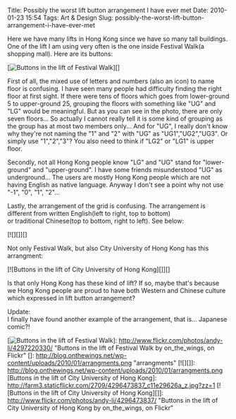 Title: Possibly the worst lift button arrangement I have ever met
Date: 2010-01-23 15:54
Tags: Art &amp; Design
Slug: possibly-the-worst-lift-button-arrangement-i-have-ever-met

Here we have many lifts in Hong Kong since we have so many tall
buildings. One of the lift I am using very often is the one inside
Festival Walk(a shopping mall). Here are its buttons:

[![Buttons in the lift of Festival Walk][]][]

First of all, the mixed use of letters and numbers (also an icon) to
name floor is confusing. I have seen many people had difficulty finding
the right floor at first sight. If there were tens of floors which goes
from lower-ground 5 to upper-ground 25, grouping the floors with
something like "UG" and "LG" would be meaningful. But as you can see in
the photo, there are only seven floors... So actually I cannot really
tell it is some kind of grouping as the group has at most
two members only... And for "UG", I really don't know why they're not
naming the "1" and "2" with "UG" as "UG1","UG2","UG3". Or simply use
"1","2","3"? You also need to think if "LG2" or "LG1" is upper floor.

Secondly, not all Hong Kong people know "LG" and "UG" stand for
"lower-ground" and "upper-ground". I have some friends misunderstood
"UG" as underground... The users are mostly Hong Kong people which are
not having English as native language. Anyway I don't see a point why
not use "-1", "0", "1", "2"...

Lastly, the arrangement of the grid is confusing. The arrangement is
different from written English(left to right, top to bottom)
or traditional Chinese(top to bottom, right to left). See below:

[![][]][]

Not only Festival Walk, but also City University of Hong Kong has this
arrangment:

[![Buttons in the lift of City University of Hong Kong][]][]

Is that only Hong Kong has these kind of lift? If so, maybe that's
because we Hong Kong people are proud to have both Western and Chinese
culture which expressed in lift button arrangement?

Update:  
I finally have found another example of the arrangement, that is...
Japanese comic?!

  [Buttons in the lift of Festival Walk]: http://farm3.staticflickr.com/2714/4297220330_e87d036e51_z.jpg?zz=1
  [![Buttons in the lift of Festival Walk][]]: http://www.flickr.com/photos/andy-li/4297220330/
    "Buttons in the lift of Festival Walk by on_the_wings, on Flickr"
  []: http://blog.onthewings.net/wp-content/uploads/2010/01/arrangments.png
    "arrangments"
  [![][]]: http://blog.onthewings.net/wp-content/uploads/2010/01/arrangments.png
  [Buttons in the lift of City University of Hong Kong]: http://farm3.staticflickr.com/2709/4296473837_c11e29626a_z.jpg?zz=1
  [![Buttons in the lift of City University of Hong Kong][]]: http://www.flickr.com/photos/andy-li/4296473837/
    "Buttons in the lift of City University of Hong Kong by on_the_wings, on Flickr"
